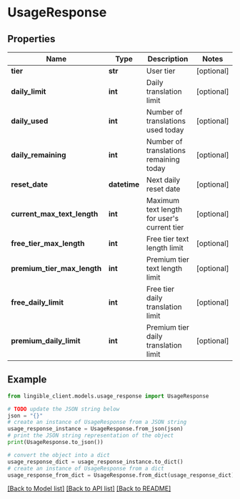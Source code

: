 # UsageResponse


## Properties

Name | Type | Description | Notes
------------ | ------------- | ------------- | -------------
**tier** | **str** | User tier | [optional]
**daily_limit** | **int** | Daily translation limit | [optional]
**daily_used** | **int** | Number of translations used today | [optional]
**daily_remaining** | **int** | Number of translations remaining today | [optional]
**reset_date** | **datetime** | Next daily reset date | [optional]
**current_max_text_length** | **int** | Maximum text length for user&#39;s current tier | [optional]
**free_tier_max_length** | **int** | Free tier text length limit | [optional]
**premium_tier_max_length** | **int** | Premium tier text length limit | [optional]
**free_daily_limit** | **int** | Free tier daily translation limit | [optional]
**premium_daily_limit** | **int** | Premium tier daily translation limit | [optional]

## Example

```python
from lingible_client.models.usage_response import UsageResponse

# TODO update the JSON string below
json = "{}"
# create an instance of UsageResponse from a JSON string
usage_response_instance = UsageResponse.from_json(json)
# print the JSON string representation of the object
print(UsageResponse.to_json())

# convert the object into a dict
usage_response_dict = usage_response_instance.to_dict()
# create an instance of UsageResponse from a dict
usage_response_from_dict = UsageResponse.from_dict(usage_response_dict)
```
[[Back to Model list]](../README.md#documentation-for-models) [[Back to API list]](../README.md#documentation-for-api-endpoints) [[Back to README]](../README.md)
